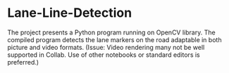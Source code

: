 # Lane-Line-Detection
The project presents a Python program running on OpenCV library. The compiled program detects the lane markers on the road adaptable in both picture and video formats.
(Issue: Video rendering many not be well supported in Collab. Use of other notebooks or standard editors is preferred.)
